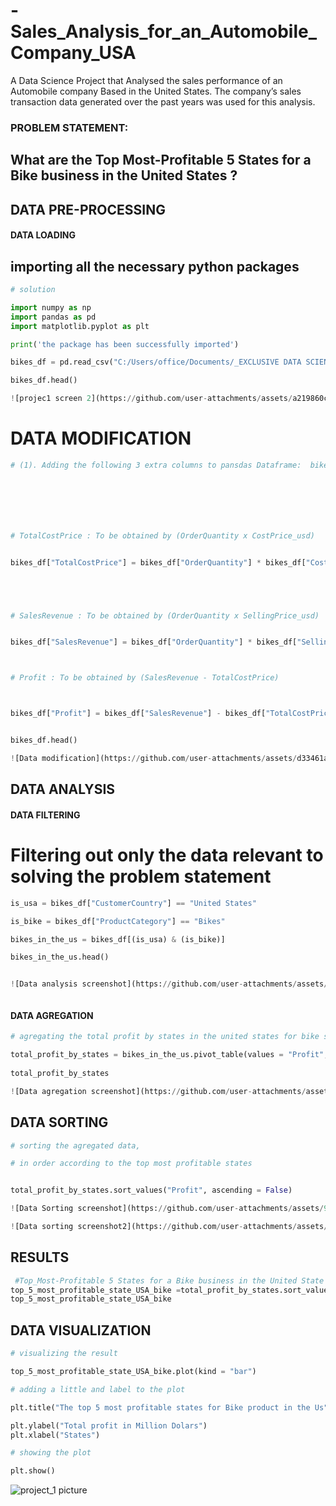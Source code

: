 # -Sales_Analysis_for_an_Automobile_Company_USA
A Data Science Project that Analysed  the sales performance of an Automobile company Based in the United States. The company’s sales transaction data generated over the past years was used for this  analysis.
### PROBLEM STATEMENT:
## What are the Top Most-Profitable 5 States for a Bike business in the United States ?
## DATA PRE-PROCESSING
#### DATA LOADING
## importing all the necessary python packages 
```python
# solution 

import numpy as np 
import pandas as pd 
import matplotlib.pyplot as plt

print('the package has been successfully imported')

```
```python
bikes_df = pd.read_csv("C:/Users/office/Documents/_EXCLUSIVE DATA SCIENCE BOOT CAMP_STUDENT FOLDER/_DATASET/bikes.csv")

bikes_df.head()

![projec1 screen 2](https://github.com/user-attachments/assets/a219860c-6131-4cd9-8b6a-032d42785b67)


```
# DATA MODIFICATION
```python
# (1). Adding the following 3 extra columns to pansdas Dataframe:  bikes_df







# TotalCostPrice : To be obtained by (OrderQuantity x CostPrice_usd)


bikes_df["TotalCostPrice"] = bikes_df["OrderQuantity"] * bikes_df["CostPrice_usd"] 





# SalesRevenue : To be obtained by (OrderQuantity x SellingPrice_usd)


bikes_df["SalesRevenue"] = bikes_df["OrderQuantity"] * bikes_df["SellingPrice_usd"] 



# Profit : To be obtained by (SalesRevenue - TotalCostPrice)



bikes_df["Profit"] = bikes_df["SalesRevenue"] - bikes_df["TotalCostPrice"]


bikes_df.head()

![Data modification](https://github.com/user-attachments/assets/d33461a1-7ece-477f-b56a-c9d99f0129be)


```
## DATA ANALYSIS
#### DATA FILTERING
 # Filtering out only the data relevant to solving the problem statement
 ```python
is_usa = bikes_df["CustomerCountry"] == "United States"

is_bike = bikes_df["ProductCategory"] == "Bikes" 

bikes_in_the_us = bikes_df[(is_usa) & (is_bike)]

bikes_in_the_us.head()


![Data analysis screenshot](https://github.com/user-attachments/assets/8a05b0e0-d513-4989-892b-2a9ccdd655fb)



```
#### DATA AGREGATION
```python
# agregating the total profit by states in the united states for bike sales

total_profit_by_states = bikes_in_the_us.pivot_table(values = "Profit", index = "CustomerState",aggfunc = np.sum)
 
total_profit_by_states

![Data agregation screenshot](https://github.com/user-attachments/assets/6b1fa50b-83c6-4f62-bd55-11014c6ee414)


```
## DATA SORTING
```python
# sorting the agregated data,

# in order according to the top most profitable states


total_profit_by_states.sort_values("Profit", ascending = False)

![Data Sorting screenshot](https://github.com/user-attachments/assets/968817f2-0a64-41be-af9c-20c7b4518d4a)

![Data sorting screenshot2](https://github.com/user-attachments/assets/64faa008-0f37-4c86-bcd4-5a901e9ee97c)


```
## RESULTS
```python
 #Top_Most-Profitable 5 States for a Bike business in the United State ?
top_5_most_profitable_state_USA_bike =total_profit_by_states.sort_values("Profit", ascending = False).head()
top_5_most_profitable_state_USA_bike

```
## DATA VISUALIZATION
```python
# visualizing the result

top_5_most_profitable_state_USA_bike.plot(kind = "bar")

# adding a little and label to the plot 

plt.title("The top 5 most profitable states for Bike product in the Us")

plt.ylabel("Total profit in Million Dolars")
plt.xlabel("States")

# showing the plot

plt.show()

```


![project_1 picture](https://github.com/user-attachments/assets/3b4e2801-456d-4c4f-9be2-30fa122c31bf)


